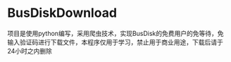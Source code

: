 # BusDiskDownload
项目是使用python编写，采用爬虫技术，实现BusDisk的免费用户的免等待，免输入验证码进行下载文件，本程序仅用于学习，禁止用于商业用途，下载后请于24小时之内删除
